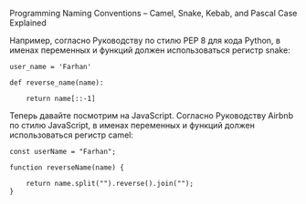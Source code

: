 Programming Naming Conventions – Camel, Snake, Kebab, and Pascal Case Explained

Например, согласно Руководству по стилю PEP 8 для кода Python, в именах переменных и функций должен использоваться регистр snake:

	user_name = 'Farhan'

	def reverse_name(name):
 
		return name[::-1]

Теперь давайте посмотрим на JavaScript. Согласно Руководству Airbnb по стилю JavaScript, в именах переменных и функций должен использоваться регистр camel:

	const userName = "Farhan";

	function reverseName(name) {
 
 		return name.split("").reverse().join("");
	}
